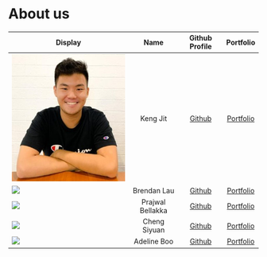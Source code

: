 # About us

Display | Name | Github Profile | Portfolio 
--------|:----:|:--------------:|:---------:
![](kengjit.jpeg) | Keng Jit | [Github](https://github.com/kengjit) | [Portfolio](docs/team/kengjit.md)
![](https://via.placeholder.com/100.png?text=Photo) | Brendan Lau | [Github](https://github.com/brendanlsz) | [Portfolio](docs/team/brendanlsz.md)
![](https://via.placeholder.com/100.png?text=Photo) |  Prajwal Bellakka | [Github](https://github.com/praj-bellakka) | [Portfolio](docs/team/praj-bellakka.md)
![](https://via.placeholder.com/100.png?text=Photo) | Cheng Siyuan | [Github](https://github.com/siyuancheng178) | [Portfolio](docs/team/siyuancheng178.md)
![](https://via.placeholder.com/100.png?text=Photo) | Adeline Boo | [Github](https://github.com/aaapppsss) | [Portfolio](docs/team/aaapppsss.md)
